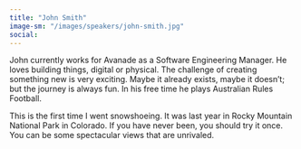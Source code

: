```yaml
---
title: "John Smith"
image-sm: "/images/speakers/john-smith.jpg"
social:
---
```


John currently works for Avanade as a Software Engineering Manager. 
He loves building things, digital or physical. The challenge of 
creating something new is very exciting. Maybe it already exists, 
maybe it doesn’t; but the journey is always fun. In his free time 
he plays Australian Rules Football.

This is the first time I went snowshoeing. It was last year in Rocky 
Mountain National Park in Colorado. If you have never been, you 
should try it once. You can be some spectacular views that are unrivaled. 
